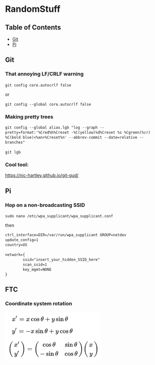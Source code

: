# RandomStuff

## Table of Contents
* [Git](#Git)
* [Pi](#Pi)

## Git
### That annoying LF/CRLF warning
`git config core.autocrlf false`

or

`git config --global core.autocrlf false`

### Making pretty trees
```
git config --global alias.lgb "log --graph --pretty=format:'%Cred%h%Creset -%C(yellow)%d%Creset %s %Cgreen(%cr) %C(bold blue)<%an>%Creset%n' --abbrev-commit --date=relative --branches"

git lgb
```
### Cool tool:
https://nic-hartley.github.io/git-gud/

## Pi
### Hop on a non-broadcasting SSID
`sudo nano /etc/wpa_supplicant/wpa_supplicant.conf`

then

```
ctrl_interface=DIR=/var/run/wpa_supplicant GROUP=netdev
update_config=1
country=US
 
network={
        ssid="insert_your_hidden_SSID_here"
        scan_ssid=1
        key_mgmt=NONE
}
```

## FTC
### Coordinate system rotation

![csr](media/rot_eqns.png)
